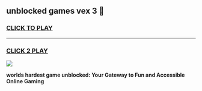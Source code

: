 
## unblocked games vex 3 👋
<h3>
<a href="https://premium.freeplayer.one?title=unblocked_games_vex_3&ref=13F">CLICK TO PLAY</a></h3>
<hr>

<h3>
<a href="https://premium.freeplayer.one?title=unblocked_games_vex_3&ref=13F">CLICK 2 PLAY</a>
  
</h3>

<a href="https://premium.freeplayer.one?title=unblocked_games_vex_3&ref=12F/"><img src="https://clearcache.store/games.png"></a>


**worlds hardest game unblocked: Your Gateway to Fun and Accessible Online Gaming**
